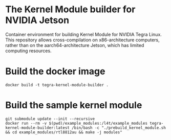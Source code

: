 # The Kernel Module builder for NVIDIA Jetson

Container environment for building Kernel Module for NVIDIA Tegra Linux. This repository allows cross-compilation on x86-architecture computers, rather than on the aarch64-architecture Jetson, which has limited computing resources.

# Build the docker image

```shell
docker build -t tegra-kernel-module-builder .
```

# Build the sample kernel module

```shell
git submodule update --init --recursive
docker run --rm -v $(pwd)/example_modules:/l4t/example_modules tegra-kernel-module-builder:latest /bin/bash -c "./prebuild_kernel_module.sh && cd example_modules/rtl8812au && make -j modules"
```
